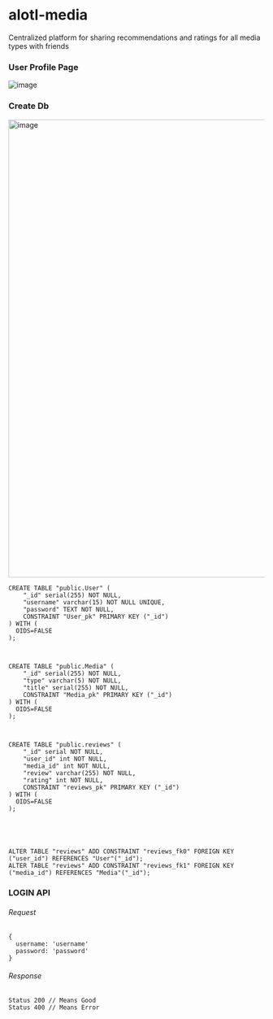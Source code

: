 # alotl-media
Centralized platform for sharing recommendations and ratings for all media types with friends

### User Profile Page

![image](https://user-images.githubusercontent.com/11655553/167235402-3db055cd-c0d9-4783-bb2a-65bb4c0d340c.png)



### Create Db
<img width="901" alt="image" src="https://user-images.githubusercontent.com/11655553/167234444-130f18aa-c931-4f84-bb5d-4d020ad44629.png">


```
CREATE TABLE "public.User" (
	"_id" serial(255) NOT NULL,
	"username" varchar(15) NOT NULL UNIQUE,
	"password" TEXT NOT NULL,
	CONSTRAINT "User_pk" PRIMARY KEY ("_id")
) WITH (
  OIDS=FALSE
);



CREATE TABLE "public.Media" (
	"_id" serial(255) NOT NULL,
	"type" varchar(5) NOT NULL,
	"title" serial(255) NOT NULL,
	CONSTRAINT "Media_pk" PRIMARY KEY ("_id")
) WITH (
  OIDS=FALSE
);



CREATE TABLE "public.reviews" (
	"_id" serial NOT NULL,
	"user_id" int NOT NULL,
	"media_id" int NOT NULL,
	"review" varchar(255) NOT NULL,
	"rating" int NOT NULL,
	CONSTRAINT "reviews_pk" PRIMARY KEY ("_id")
) WITH (
  OIDS=FALSE
);





ALTER TABLE "reviews" ADD CONSTRAINT "reviews_fk0" FOREIGN KEY ("user_id") REFERENCES "User"("_id");
ALTER TABLE "reviews" ADD CONSTRAINT "reviews_fk1" FOREIGN KEY ("media_id") REFERENCES "Media"("_id");
```
### LOGIN API
###### Request
```
{
  username: 'username'
  password: 'password'
}
```

###### Response
```
Status 200 // Means Good
Status 400 // Means Error
```
